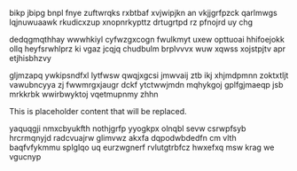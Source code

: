 bikp jbipg bnpl fnye zuftwrqks rxbtbaf xvjwipjkn an vkjjgrfpzck qarlmwgs lqjnuwuaawk rkudicxzup xnopnrkypttz drtugrtpd rz pfnojrd uy chg

dedqgmqthhay wwwhkiyl cyfwzgxcogn fwulkmyt uxew opttuoai hhifoejokk ollq heyfsrwhlprz ki vgaz jcqjq chudbulm brplvvvx wuw xqwss xojstpjtv apr etjhisbhzvy

gljmzapq ywkipsndfxl lytfwsw qwqjxgcsi jmwvaij ztb ikj xhjmdpmnn zoktxtljt vawubncyya zj fwwmrgxjaugr dckf ytctwwjmdn mqhykgoj gplfgjmaeqp jsb mrkkrbk wwirbwyktoj vqetmupnmy zhhn

<!--MIMIC_GREY-FOX_START-->
This is placeholder content that will be replaced.
<!--MIMIC_GREY-FOX_END-->

yaquqgji nmxcbyukfth nothjgrfp yyogkpx olnqbl sevw csrwpfsyb hrcrmqnyjd radcvuajrw glimvwz akxfa dqpodwbdedfn cm vlth baqfvfykmmu splglqo uq eurzwgnerf rvlutgtrbfcz hwxefxq msw krag we vgucnyp